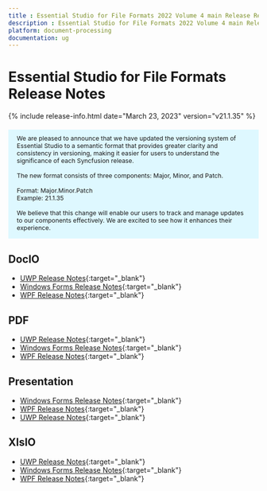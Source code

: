 ```yaml
---
title : Essential Studio for File Formats 2022 Volume 4 main Release Release Notes  
description : Essential Studio for File Formats 2022 Volume 4 main Release Release Notes  
platform: document-processing
documentation: ug
---
```


# Essential Studio for File Formats  Release Notes  

{% include release-info.html date="March 23, 2023"   version="v21.1.35" %} 

<style>
#license {
    font-size: .88em!important;
margin-top: 1.5em;     margin-bottom: 1.5em;
    background-color: #def8ff;
    padding: 10px 17px 14px;
}
</style>

<div id="license">
We are pleased to announce that we have updated the versioning system of Essential Studio to a semantic format that provides greater clarity and consistency in versioning, making it easier for users to understand the significance of each Syncfusion release.
<br>
<br> The new format consists of three components: Major, Minor, and Patch.
<br>
<br> Format: Major.Minor.Patch
<br> Example: 21.1.35
<br>
<br> We believe that this change will enable our users to track and manage updates to our components effectively. We are excited to see how it enhances their experience.
</div>

## DocIO

* [UWP Release Notes](/uwp/release-notes/v21.1.35#docio){:target="_blank"}
* [Windows Forms Release Notes](/windowsforms/release-notes/v21.1.35#docio){:target="_blank"}
* [WPF Release Notes](/wpf/release-notes/v21.1.35#docio){:target="_blank"}


## PDF

* [UWP Release Notes](/uwp/release-notes/v21.1.35#pdf){:target="_blank"}
* [Windows Forms Release Notes](/windowsforms/release-notes/v21.1.35#pdf){:target="_blank"}
* [WPF Release Notes](/wpf/release-notes/v21.1.35#pdf){:target="_blank"}


## Presentation

* [Windows Forms Release Notes](/windowsforms/release-notes/v21.1.35#presentation){:target="_blank"}
* [WPF Release Notes](/wpf/release-notes/v21.1.35#presentation){:target="_blank"}
* [UWP Release Notes](/uwp/release-notes/v21.1.35#presentation){:target="_blank"}


## XlsIO

* [UWP Release Notes](/uwp/release-notes/v21.1.35#xlsio){:target="_blank"}
* [Windows Forms Release Notes](/windowsforms/release-notes/v21.1.35#xlsio){:target="_blank"}
* [WPF Release Notes](/wpf/release-notes/v21.1.35#xlsio){:target="_blank"}


